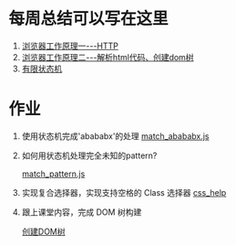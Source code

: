 # 每周总结可以写在这里
1. [浏览器工作原理一---HTTP](https://www.yuque.com/yangxiaomie/zu16ge/rx08ev)
2. [浏览器工作原理二---解析html代码、创建dom树](https://www.yuque.com/yangxiaomie/zu16ge/ulzkkm)
3. [有限状态机](https://www.yuque.com/yangxiaomie/zu16ge/wt5c92)
# 作业
1. 使用状态机完成'abababx'的处理
    [match_abababx.js](https://github.com/wanni-yang/Frontend-01-Template/blob/master/week06/match_abababx.js)
2. 如何用状态机处理完全未知的pattern?
   <!-- 字符串KMP算法 -->
   <!-- 时间复杂度O(m+n) 状态可以用闭包生成-->
    [match_pattern.js](https://github.com/wanni-yang/Frontend-01-Template/blob/master/week06/match_pattern.js)
3. 实现复合选择器，实现支持空格的 Class 选择器
   [css_help](https://github.com/wanni-yang/Frontend-01-Template/blob/master/week06/css_help.js)
4. 跟上课堂内容，完成 DOM 树构建
   
   [创建DOM树](https://github.com/wanni-yang/Frontend-01-Template/blob/master/week06/parser.js)